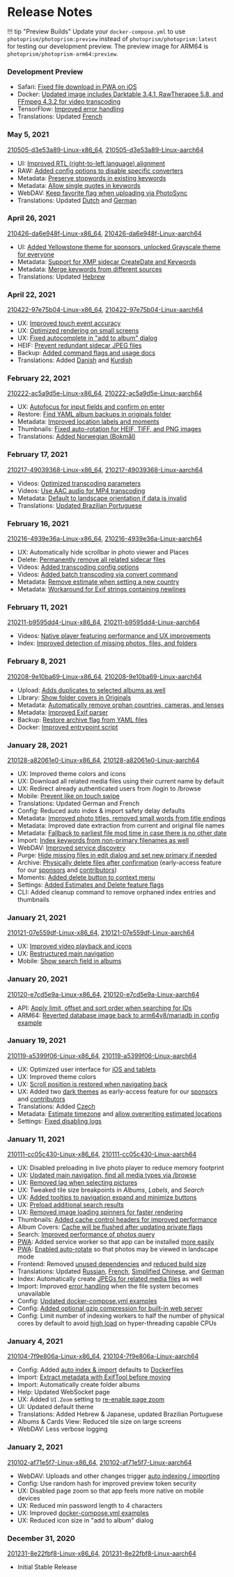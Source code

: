 # Release Notes

!!! tip "Preview Builds"
    Update your `docker-compose.yml` to use `photoprism/photoprism:preview` instead of
    `photoprism/photoprism:latest` for testing our development preview.
    The preview image for ARM64 is `photoprism/photoprism-arm64:preview`.

### Development Preview ###

- Safari: [Fixed file download in PWA on iOS](https://github.com/photoprism/photoprism/issues/895)
- Docker: [Updated image includes Darktable 3.4.1, RawTherapee 5.8, and FFmpeg 4.3.2 for video transcoding](https://github.com/photoprism/photoprism/commit/77ddcecf29c95e1b33ba11046fd002ed3d408382)
- TensorFlow: [Improved error handling](https://github.com/photoprism/photoprism/issues/1270)
- Translations: Updated [French](https://github.com/photoprism/photoprism/pull/1286)

### May 5, 2021 ###

[210505-d3e53a89-Linux-x86_64](https://drone.photoprism.app/photoprism/photoprism/1311/1/0),
[210505-d3e53a89-Linux-aarch64](https://drone.photoprism.app/photoprism/photoprism/1311/2/0)

- UI: [Improved RTL (right-to-left language) alignment](https://github.com/photoprism/photoprism/pull/1220)
- RAW: [Added config options to disable specific converters](https://github.com/photoprism/photoprism/issues/1245)
- Metadata: [Preserve stopwords in existing keywords](https://github.com/photoprism/photoprism/issues/1153)
- Metadata: [Allow single quotes in keywords](https://github.com/photoprism/photoprism/issues/1196)
- WebDAV: [Keep favorite flag when uploading via PhotoSync](https://github.com/photoprism/photoprism/issues/1210)
- Translations: Updated [Dutch](https://github.com/photoprism/photoprism/pull/1247)
  and [German](https://github.com/photoprism/photoprism/commit/c9795495ee5b2a57be8ddcdb16ca29cfab018bb4)

### April 26, 2021 ###

[210426-da6e948f-Linux-x86_64](https://drone.photoprism.app/photoprism/photoprism/1263/1/0),
[210426-da6e948f-Linux-aarch64](https://drone.photoprism.app/photoprism/photoprism/1263/2/0)

- UI: [Added Yellowstone theme for sponsors, unlocked Grayscale theme for everyone](https://github.com/photoprism/photoprism/commit/180e46b95f52a5ef2d67ea8ac5e1d8a9b08ef970)
- Metadata: [Support for XMP sidecar CreateDate and Keywords](https://github.com/photoprism/photoprism/issues/1151)
- Metadata: [Merge keywords from different sources](https://github.com/photoprism/photoprism/issues/1153)
- Translations: Updated [Hebrew](https://github.com/photoprism/photoprism/pull/1221)
  
### April 22, 2021 ###

[210422-97e75b04-Linux-x86_64](https://drone.photoprism.app/photoprism/photoprism/1239/1/0),
[210422-97e75b04-Linux-aarch64](https://drone.photoprism.app/photoprism/photoprism/1239/2/0)

- UX: [Improved touch event accuracy](https://github.com/photoprism/photoprism/issues/1048)
- UX: [Optimized rendering on small screens](https://github.com/photoprism/photoprism/commit/b07ba63108dace2a8d5b2df18a06647252a36272)
- UX: [Fixed autocomplete in "add to album" dialog](https://github.com/photoprism/photoprism/issues/1130)
- HEIF: [Prevent redundant sidecar JPEG files](https://github.com/photoprism/photoprism/issues/1200)
- Backup: [Added command flags and usage docs](https://github.com/photoprism/photoprism/issues/1190)
- Translations: Added [Danish](https://github.com/photoprism/photoprism/commits?author=tcarlsen) 
  and [Kurdish](https://github.com/photoprism/photoprism/commits?author=Hrazhan)

### February 22, 2021 ###

[210222-ac5a9d5e-Linux-x86_64](https://drone.photoprism.app/photoprism/photoprism/1149/1/0),
[210222-ac5a9d5e-Linux-aarch64](https://drone.photoprism.app/photoprism/photoprism/1149/2/0)

- UX: [Autofocus for input fields and confirm on enter](https://github.com/photoprism/photoprism/issues/1078)
- Restore: [Find YAML album backups in originals folder](https://github.com/photoprism/photoprism/commit/32ef03083d9414e0ab1f52bbb3837251e0438689)
- Metadata: [Improved location labels and moments](https://github.com/photoprism/photoprism/commit/d42eb4e01b8844d46f7332e1b8d8dc7a18e41a14)
- Thumbnails: [Fixed auto-rotation for HEIF, TIFF, and PNG images](https://github.com/photoprism/photoprism/issues/1064)
- Translations: [Added Norwegian (Bokmål)](https://github.com/photoprism/photoprism/pull/1079)

### February 17, 2021 ###

[210217-49039368-Linux-x86_64](https://drone.photoprism.app/photoprism/photoprism/1113/1/0),
[210217-49039368-Linux-aarch64](https://drone.photoprism.app/photoprism/photoprism/1113/2/0)

- Videos: [Optimized transcoding parameters](https://github.com/photoprism/photoprism/issues/703)
- Videos: [Use AAC audio for MP4 transcoding](https://github.com/photoprism/photoprism/issues/1061)  
- Metadata: [Default to landscape orientation if data is invalid](https://github.com/photoprism/photoprism/issues/1052)
- Translations: [Updated Brazilian Portuguese](https://github.com/photoprism/photoprism/pull/1053)

### February 16, 2021 ###

[210216-4939e36a-Linux-x86_64](https://drone.photoprism.app/photoprism/photoprism/1100/1/0),
[210216-4939e36a-Linux-aarch64](https://drone.photoprism.app/photoprism/photoprism/1100/2/0)

- UX: Automatically hide scrollbar in photo viewer and Places
- Delete: [Permanently remove all related sidecar files](https://github.com/photoprism/photoprism/issues/167#issuecomment-779179817)
- Videos: [Added transcoding config options](https://github.com/photoprism/photoprism/issues/703)
- Videos: [Added batch transcoding via convert command](https://github.com/photoprism/photoprism/issues/703)
- Metadata: [Remove estimate when setting a new country](https://github.com/photoprism/photoprism/issues/1018)
- Metadata: [Workaround for Exif strings containing newlines](https://github.com/dsoprea/go-exif/issues/55)

### February 11, 2021 ###

[210211-b9595dd4-Linux-x86_64](https://drone.photoprism.app/photoprism/photoprism/1047/1/0), 
[210211-b9595dd4-Linux-aarch64](https://drone.photoprism.app/photoprism/photoprism/1047/2/0)

- Videos: [Native player featuring performance and UX improvements](https://github.com/photoprism/photoprism/issues/915)
- Index: [Improved detection of missing photos, files, and folders](https://github.com/photoprism/photoprism/issues/1010)

### February 8, 2021 ###

[210208-9e10ba69-Linux-x86_64](https://drone.photoprism.app/photoprism/photoprism/1034/1/0),
[210208-9e10ba69-Linux-aarch64](https://drone.photoprism.app/photoprism/photoprism/1034/2/0)

- Upload: [Adds duplicates to selected albums as well](https://github.com/photoprism/photoprism/issues/991)
- Library: [Show folder covers in Originals](https://github.com/photoprism/photoprism/issues/1011)
- Metadata: [Automatically remove orphan countries, cameras, and lenses](https://github.com/photoprism/photoprism/issues/982)
- Metadata: [Improved Exif parser](https://github.com/photoprism/photoprism/issues/990)
- Backup: [Restore archive flag from YAML files](https://github.com/photoprism/photoprism/issues/912)
- Docker: [Improved entrypoint script](https://github.com/photoprism/photoprism/issues/1000)

### January 28, 2021 ###

[210128-a82061e0-Linux-x86_64](https://drone.photoprism.app/photoprism/photoprism/967/1/0),
[210128-a82061e0-Linux-aarch64](https://drone.photoprism.app/photoprism/photoprism/967/2/0)

- UX: Improved theme colors and icons
- UX: Download all related media files using their current name by default
- UX: Redirect already authenticated users from /login to /browse
- Mobile: [Prevent like on touch swipe](https://github.com/photoprism/photoprism/issues/953)
- Translations: Updated German and French
- Config: Reduced auto index & import safety delay defaults
- Metadata: [Improved photo titles, removed small words from title endings](https://github.com/photoprism/photoprism/commit/57dc591b124b071cb943cca8c11e98824b65cefc)
- Metadata: Improved date extraction from current and original file names
- Metadata: [Fallback to earliest file mod time in case there is no other date](https://github.com/photoprism/photoprism/issues/930)
- Import: [Index keywords from non-primary filenames as well](https://github.com/photoprism/photoprism/issues/920)
- WebDAV: [Improved service discovery](https://github.com/photoprism/photoprism/issues/496)
- Purge: [Hide missing files in edit dialog and set new primary if needed](https://github.com/photoprism/photoprism/issues/917)
- Archive: [Physically delete files after confirmation](https://github.com/photoprism/photoprism/issues/167) (early-access feature for our [sponsors](https://www.patreon.com/photoprism) and [contributors](https://docs.photoprism.org/developer-guide/))
- Moments: [Added delete button to context menu](https://github.com/photoprism/photoprism/issues/942)
- Settings: [Added Estimates and Delete feature flags](https://github.com/photoprism/photoprism/issues/954)
- CLI: Added cleanup command to remove orphaned index entries and thumbnails

### January 21, 2021 ###

[210121-07e559df-Linux-x86_64](https://drone.photoprism.app/photoprism/photoprism/882/1/0),
[210121-07e559df-Linux-aarch64](https://drone.photoprism.app/photoprism/photoprism/882/2/0)

- UX: [Improved video playback and icons](https://github.com/photoprism/photoprism/issues/935)
- UX: [Restructured main navigation](https://github.com/photoprism/photoprism/issues/859)
- Mobile: [Show search field in albums](https://github.com/photoprism/photoprism/issues/937)

### January 20, 2021 ###

[210120-e7cd5e9a-Linux-x86_64](https://drone.photoprism.app/photoprism/photoprism/856/1/0),
[210120-e7cd5e9a-Linux-aarch64](https://drone.photoprism.app/photoprism/photoprism/856/2/0)

- API: [Apply limit, offset and sort order when searching for IDs](https://github.com/photoprism/photoprism/issues/890)
- ARM64: [Reverted database image back to arm64v8/mariadb in config example](https://github.com/photoprism/photoprism/issues/535#issuecomment-763210250)

### January 19, 2021 ###

[210119-a5399f06-Linux-x86_64](https://drone.photoprism.app/photoprism/photoprism/835/1/0),
[210119-a5399f06-Linux-aarch64](https://drone.photoprism.app/photoprism/photoprism/835/2/0)

- UX: Optimized user interface for [iOS and tablets](https://github.com/photoprism/photoprism/issues/832)
- UX: Improved theme colors
- UX: [Scroll position is restored when navigating back](https://github.com/photoprism/photoprism/issues/896)
- UX: Added two [dark themes](https://github.com/photoprism/photoprism/issues/700) as early-access
  feature for our [sponsors](https://www.patreon.com/photoprism) 
  and [contributors](https://docs.photoprism.org/developer-guide/)
- Translations: Added [Czech](https://github.com/photoprism/photoprism/issues/902)
- Metadata: [Estimate timezone](https://github.com/photoprism/photoprism/issues/914) 
  and [allow overwriting estimated locations](https://github.com/photoprism/photoprism/pull/918) 
- Settings: [Fixed disabling logs](https://github.com/photoprism/photoprism/issues/891)

### January 11, 2021 ###

[210111-cc05c430-Linux-x86_64](https://drone.photoprism.app/photoprism/photoprism/744/1/0),
[210111-cc05c430-Linux-aarch64](https://drone.photoprism.app/photoprism/photoprism/744/2/0)

- UX: Disabled preloading in live photo player to reduce memory footprint
- UX: [Updated main navigation, find all media types via /browse](https://github.com/photoprism/photoprism/issues/859)
- UX: [Removed lag when selecting pictures](https://github.com/photoprism/photoprism/issues/477)
- UX: Tweaked tile size breakpoints in *Albums*, *Labels*, and *Search*
- UX: [Added tooltips to navigation expand and minimize buttons](https://github.com/photoprism/photoprism/issues/823)
- UX: [Preload additional search results](https://github.com/photoprism/photoprism/issues/500)
- UX: [Removed image loading spinners for faster rendering](https://github.com/photoprism/photoprism/issues/862)
- Thumbnails: [Added cache control headers for improved performance](https://github.com/photoprism/photoprism/issues/822)
- Album Covers: [Cache will be flushed after updating private flags](https://github.com/photoprism/photoprism/issues/807)
- Search: [Improved performance of photos query](https://github.com/photoprism/photoprism/commit/dcf94e26a53e2c3e78c9998f6e7b442fbbf3d544)
- [PWA](https://developer.mozilla.org/en-US/docs/Web/Progressive_web_apps): Added service worker so that app can be installed [more easily](https://github.com/photoprism/photoprism/issues/852)
- [PWA](https://developer.mozilla.org/en-US/docs/Web/Progressive_web_apps): [Enabled auto-rotate](https://github.com/photoprism/photoprism/issues/744)
  so that photos may be viewed in landscape mode
- Frontend: Removed [unused dependencies](https://github.com/photoprism/photoprism/pull/824) and 
  [reduced build size](https://github.com/photoprism/photoprism/pull/836)
- Translations: Updated [Russian](https://github.com/photoprism/photoprism/pull/837), 
  [French](https://github.com/photoprism/photoprism/pull/849),
  [Simplified Chinese](https://github.com/photoprism/photoprism/commit/614f93f696c7a180ff8196a01d3a10881847d459), and
  [German](https://github.com/photoprism/photoprism/commit/e015e17f3f2b7d29d2d7d71518b9d8657daff99c)
- Index: Automatically create [JPEGs for related media files](https://github.com/photoprism/photoprism/issues/813) as well
- Import: Improved [error handling](https://github.com/photoprism/photoprism/issues/261) when the file system becomes unavailable
- Config: [Updated docker-compose.yml examples](https://dl.photoprism.org/docker/)
- Config: [Added optional gzip compression for built-in web server](getting-started/config-options.md)
- Config: Limit number of indexing workers to half the number of physical cores by default to 
  avoid [high load](https://twitter.com/miguelarios_/status/1347775696492503040) on hyper-threading capable CPUs

### January 4, 2021 ###

[210104-7f9e806a-Linux-x86_64](https://drone.photoprism.app/photoprism/photoprism/645/1/0),
[210104-7f9e806a-Linux-aarch64](https://drone.photoprism.app/photoprism/photoprism/645/2/0)

- Config: Added [auto index & import](https://github.com/photoprism/photoprism/issues/281) defaults to [Dockerfiles](https://github.com/photoprism/photoprism/commit/1d9ade4c22bba01e03182b04d5b819e0ee6211a5)
- Import: [Extract metadata with ExifTool before moving](https://github.com/photoprism/photoprism/issues/810)
- Import: Automatically create folder albums
- Help: Updated WebSocket page
- UX: Added `UI.Zoom` setting to [re-enable page zoom](https://github.com/photoprism/photoprism/issues/799)
- UI: Updated default theme
- Translations: Added Hebrew & Japanese, updated Brazilian Portuguese
- Albums & Cards View: Reduced tile size on large screens
- WebDAV: Less verbose logging

### January 2, 2021 ###

[210102-af71e5f7-Linux-x86_64](https://drone.photoprism.app/photoprism/photoprism/613/1/0),
[210102-af71e5f7-Linux-aarch64](https://drone.photoprism.app/photoprism/photoprism/613/2/0)

- WebDAV: Uploads and other changes trigger [auto indexing / importing](https://github.com/photoprism/photoprism/issues/281)
- Config: Use random hash for improved preview token security 
- UX: Disabled page zoom so that app feels more native on mobile devices
- UX: Reduced min password length to 4 characters
- UX: Improved [docker-compose.yml examples](https://dl.photoprism.org/docker/)
- UX: Reduced icon size in "add to album" dialog

### December 31, 2020 ###

[201231-8e22fbf8-Linux-x86_64](https://drone.photoprism.app/photoprism/photoprism/601/1/0),
[201231-8e22fbf8-Linux-aarch64](https://drone.photoprism.app/photoprism/photoprism/601/2/0)

- Initial Stable Release
